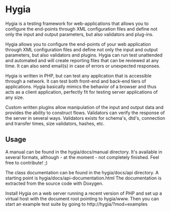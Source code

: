 # Hygia

Hygia is a testing framework for web-applications that allows you to configure the end-points through XML configuration files and define not only the input and output parameters, but also validators and plug-ins.

Hygia allows you to configure the end-points of your web application through XML configuration files and define not only the input and output parameters, but also validators and plugins. Hygia can run test unattended and automated and will create reporting files that can be reviewed at any time. It can also send email(s) in case of errors or unexpected responses.

Hygia is written in PHP, but can test any application that is accessible through a network. It can test both front-end and back-end tiers of applications. Hygia basically mimics the behavior of a browser and thus acts as a client application, perfectly fit for testing server applications of any size.

Custom written plugins allow manipulation of the input and output data and provides the ability to construct flows. Validators can verify the response of the server in several ways. Validators exists for schema's, dtd's, connection and transfer times, size validators, hashes, etc.


## Usage

A manual can be found in the hygia/docs/manual directory. It's available in several formats, although - at the moment - not completely finished. Feel free to contribute! ;)

The class documentation can be found in the hygia/docs/api directory. A starting point is hygia/docs/api-documentation.html
The documentation is extracted from the source code with Doxygen.

Install Hygia on a web server running a recent version of PHP and set up a virtual host with the document root pointing to hygia/www. Then you can start an example test suite by going to http://hygia/?mod=examples

